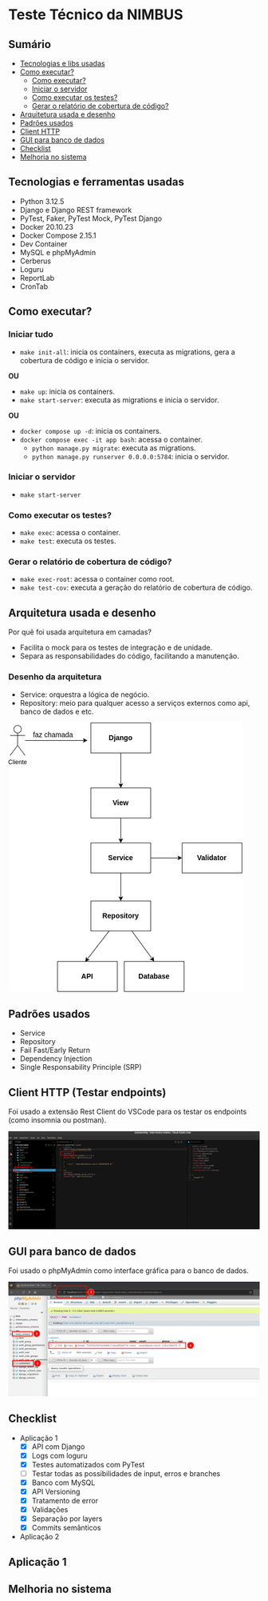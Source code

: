 # Teste Técnico da NIMBUS

## Sumário

- [Tecnologias e libs usadas](#tecnologias-e-ferramentas-usadas)
- [Como executar?](#como-executar)
    - [Como executar?](#iniciar-tudo)
    - [Iniciar o servidor](#iniciar-o-servidor)
    - [Como executar os testes?](#como-executar-os-testes)
    - [Gerar o relatório de cobertura de código?](#gerar-o-relatório-de-cobertura-de-código)
- [Arquitetura usada e desenho](#arquitetura-usada-e-desenho)
- [Padrões usados](#padrões-usados)
- [Client HTTP](#client-http-testar-endpoints)
- [GUI para banco de dados](#gui-para-banco-de-dados)
- [Checklist](#checklist)
- [Melhoria no sistema](#melhoria-no-sistema)

## Tecnologias e ferramentas usadas

- Python 3.12.5
- Django e Django REST framework
- PyTest, Faker, PyTest Mock, PyTest Django
- Docker 20.10.23
- Docker Compose 2.15.1
- Dev Container
- MySQL e phpMyAdmin
- Cerberus
- Loguru
- ReportLab
- CronTab

## Como executar?

### Iniciar tudo

- `make init-all`: inicia os containers, executa as migrations, gera a cobertura de código e inicia o servidor.

**OU**

- `make up`: inicia os containers.
- `make start-server`: executa as migrations e inicia o servidor.

**OU**

- `docker compose up -d`: inicia os containers.
- `docker compose exec -it app bash`: acessa o container.
    - `python manage.py migrate`: executa as migrations.
    - `python manage.py runserver 0.0.0.0:5784`: inicia o servidor.

### Iniciar o servidor

- `make start-server`

### Como executar os testes?

- `make exec`: acessa o container.
- `make test`: executa os testes.

### Gerar o relatório de cobertura de código?

- `make exec-root`: acessa o container como root.
- `make test-cov`: executa a geração do relatório de cobertura de código.

## Arquitetura usada e desenho

Por quê foi usada arquitetura em camadas?

- Facilita o mock para os testes de integração e de unidade.
- Separa as responsabilidades do código, facilitando a manutenção.

### Desenho da arquitetura

- Service: orquestra a lógica de negócio.
- Repository: meio para qualquer acesso a serviços externos como api, banco de dados e etc.

![](./docs/arquitetura.png)

## Padrões usados

- Service
- Repository
- Fail Fast/Early Return
- Dependency Injection
- Single Responsability Principle (SRP)

## Client HTTP (Testar endpoints)

Foi usado a extensão Rest Client do VSCode para os testar os endpoints (como insomnia ou postman).

![](./docs/images/rest-client.png)

## GUI para banco de dados

Foi usado o phpMyAdmin como interface gráfica para o banco de dados.

![](./docs/images/php-my-admin.png)

## Checklist

- Aplicação 1
    - [x] API com Django
    - [x] Logs com loguru
    - [x] Testes automatizados com PyTest
    - [ ] Testar todas as possibilidades de input, erros e branches
    - [x] Banco com MySQL
    - [x] API Versioning
    - [x] Tratamento de error
    - [x] Validações
    - [x] Separação por layers
    - [x] Commits semânticos

- Aplicação 2

## Aplicação 1

## Melhoria no sistema
